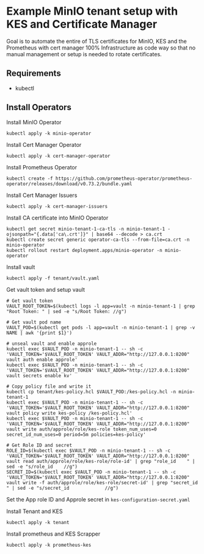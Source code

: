 # Example MinIO tenant setup with KES and Certificate Manager

Goal is to automate the entire of TLS certificates for MinIO, KES and the Prometheus with cert manager 100% Infrastructure
as code way so that no manual management or setup is needed to rotate certificates.


## Requirements
- kubectl

## Install Operators

Install MinIO Operator

```shell
kubectl apply -k minio-operator
```

Install Cert Manager Operator

```shell
kubectl apply -k cert-manager-operator
```

Install Prometheus Operator

```shell
kubectl create -f https://github.com/prometheus-operator/prometheus-operator/releases/download/v0.73.2/bundle.yaml
```

Install Cert Manager Issuers

```shell
kubectl apply -k cert-manager-issuers
```

Install CA certificate into MinIO Operator

```shell
kubectl get secret minio-tenant-1-ca-tls -n minio-tenant-1 -ojsonpath="{.data['ca\.crt']}" | base64 --decode > ca.crt
kubectl create secret generic operator-ca-tls --from-file=ca.crt -n minio-operator
kubectl rollout restart deployment.apps/minio-operator -n minio-operator
```

Install vault

```shell
kubectl apply -f tenant/vault.yaml
```

Get vault token and setup vault

```shell
# Get vault token
VAULT_ROOT_TOKEN=$(kubectl logs -l app=vault -n minio-tenant-1 | grep "Root Token: " | sed -e "s/Root Token: //g")

# Get vault pod name
VAULT_POD=$(kubectl get pods -l app=vault -n minio-tenant-1 | grep -v NAME | awk '{print $1}')

# unseal vault and enable approle
kubectl exec $VAULT_POD -n minio-tenant-1 -- sh -c 'VAULT_TOKEN='$VAULT_ROOT_TOKEN' VAULT_ADDR="http://127.0.0.1:8200" vault auth enable approle'
kubectl exec $VAULT_POD -n minio-tenant-1 -- sh -c 'VAULT_TOKEN='$VAULT_ROOT_TOKEN' VAULT_ADDR="http://127.0.0.1:8200" vault secrets enable kv'

# Copy policy file and write it
kubectl cp tenant/kes-policy.hcl $VAULT_POD:/kes-policy.hcl -n minio-tenant-1
kubectl exec $VAULT_POD -n minio-tenant-1 -- sh -c 'VAULT_TOKEN='$VAULT_ROOT_TOKEN' VAULT_ADDR="http://127.0.0.1:8200" vault policy write kes-policy /kes-policy.hcl'
kubectl exec $VAULT_POD -n minio-tenant-1 -- sh -c 'VAULT_TOKEN='$VAULT_ROOT_TOKEN' VAULT_ADDR="http://127.0.0.1:8200" vault write auth/approle/role/kes-role token_num_uses=0 secret_id_num_uses=0 period=5m policies=kes-policy'

# Get Role ID and secret
ROLE_ID=$(kubectl exec $VAULT_POD -n minio-tenant-1 -- sh -c 'VAULT_TOKEN='$VAULT_ROOT_TOKEN' VAULT_ADDR="http://127.0.0.1:8200" vault read auth/approle/role/kes-role/role-id' | grep "role_id    " | sed -e "s/role_id    //g")
SECRET_ID=$(kubectl exec $VAULT_POD -n minio-tenant-1 -- sh -c 'VAULT_TOKEN='$VAULT_ROOT_TOKEN' VAULT_ADDR="http://127.0.0.1:8200" vault write -f auth/approle/role/kes-role/secret-id' | grep "secret_id             " | sed -e "s/secret_id             //g")
```

Set the App role ID and Approle secret in `kes-configuration-secret.yaml`

Install Tenant and KES

```shell
kubectl apply -k tenant
```

Install prometheus and KES Scrapper
```shell
kubectl apply -k prometheus-kes
```

